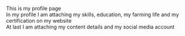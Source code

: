 This is my profile page <br>
In my profile I am attaching my skills, education, my farming life and my certification on my website <br>
At last I am attaching my content details and my social media account <br>


